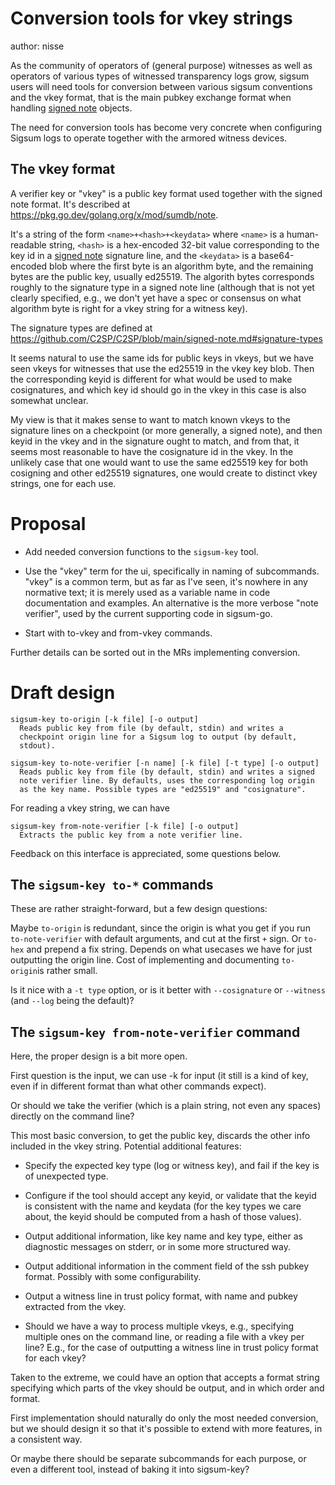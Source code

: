 # Conversion tools for vkey strings

author: nisse

As the community of operators of (general purpose) witnesses as well
as operators of various types of witnessed transparency logs grow,
sigsum users will need tools for conversion between various sigsum
conventions and the vkey format, that is the main pubkey exchange
format when handling [signed note][] objects.

The need for conversion tools has become very concrete when
configuring Sigsum logs to operate together with the armored witness
devices.

[signed note]: https://github.com/C2SP/C2SP/blob/main/signed-note.md

## The vkey format

A verifier key or "vkey" is a public key format used together with the
signed note format. It's described at
https://pkg.go.dev/golang.org/x/mod/sumdb/note.

It's a string of the form `<name>+<hash>+<keydata>` where `<name>` is
a human-readable string, `<hash>` is a hex-encoded 32-bit value
corresponding to the key id in a [signed note][] signature line, and
the `<keydata>` is a base64-encoded blob where the first byte is an
algorithm byte, and the remaining bytes are the public key, usually
ed25519. The algorith bytes corresponds roughly to the signature
type in a signed note line (although that is not yet clearly
specified, e.g., we don't yet have a spec or consensus on what
algorithm byte is right for a vkey string for a witness key).

The signature types are defined at
https://github.com/C2SP/C2SP/blob/main/signed-note.md#signature-types

It seems natural to use the same ids for public keys in vkeys, but we
have seen vkeys for witnesses that use the ed25519 in the vkey key
blob. Then the corresponding keyid is different for what would be used
to make cosignatures, and which key id should go in the vkey in this
case is also somewhat unclear.

My view is that it makes sense to want to match known vkeys to the
signature lines on a checkpoint (or more generally, a signed note),
and then keyid in the vkey and in the signature ought to match, and
from that, it seems most reasonable to have the cosignature id in the
vkey. In the unlikely case that one would want to use the same ed25519
key for both cosigning and other ed25519 signatures, one would create
to distinct vkey strings, one for each use.

# Proposal

* Add needed conversion functions to the `sigsum-key` tool.

* Use the "vkey" term for the ui, specifically in naming of
  subcommands. "vkey" is a common term, but as far as I've seen, it's
  nowhere in any normative text; it is merely used as a variable name in code
  documentation and examples. An alternative is the more verbose "note
  verifier", used by the current supporting code in sigsum-go.

* Start with to-vkey and from-vkey commands.

Further details can be sorted out in the MRs implementing conversion.

# Draft design

```
sigsum-key to-origin [-k file] [-o output]
  Reads public key from file (by default, stdin) and writes a
  checkpoint origin line for a Sigsum log to output (by default,
  stdout).

sigsum-key to-note-verifier [-n name] [-k file] [-t type] [-o output]
  Reads public key from file (by default, stdin) and writes a signed
  note verifier line. By defaults, uses the corresponding log origin
  as the key name. Possible types are "ed25519" and "cosignature".
```

For reading a vkey string, we can have

```
sigsum-key from-note-verifier [-k file] [-o output]
  Extracts the public key from a note verifier line.
```

Feedback on this interface is appreciated, some questions below.

## The `sigsum-key to-*` commands

These are rather straight-forward, but a few design questions:

Maybe `to-origin` is redundant, since the origin is what you get if
you run `to-note-verifier` with default arguments, and cut at the
first `+` sign. Or `to-hex` and prepend a fix string. Depends on what
usecases we have for just outputting the origin line. Cost of
implementing and documenting `to-origin`is rather small.

Is it nice with a `-t type` option, or is it better with
`--cosignature` or `--witness` (and `--log` being the default)?

## The `sigsum-key from-note-verifier` command

Here, the proper design is a bit more open.

First question is the input, we can use -k for input (it still is a
kind of key, even if in different format than what other commands
expect).

Or should we take the verifier (which is a plain string, not even any
spaces) directly on the command line?

This most basic conversion, to get the public key, discards the other
info included in the vkey string. Potential additional features:

* Specify the expected key type (log or witness key), and fail if the
  key is of unexpected type.

* Configure if the tool should accept any keyid, or validate that the
  keyid is consistent with the name and keydata (for the key types we
  care about, the keyid should be computed from a hash of those
  values).
  
* Output additional information, like key name and key type, either as
  diagnostic messages on stderr, or in some more structured way.
  
* Output additional information in the comment field of the ssh pubkey
  format. Possibly with some configurability.

* Output a witness line in trust policy format, with name and pubkey
  extracted from the vkey.

* Should we have a way to process multiple vkeys, e.g., specifying
  multiple ones on the command line, or reading a file with a vkey per
  line? E.g., for the case of outputting a witness line in trust
  policy format for each vkey?

Taken to the extreme, we could have an option that accepts a format
string specifying which parts of the vkey should be output, and in
which order and format.

First implementation should naturally do only the most needed
conversion, but we should design it so that it's possible to extend
with more features, in a consistent way.

Or maybe there should be separate subcommands for each purpose, or
even a different tool, instead of baking it into sigsum-key?
